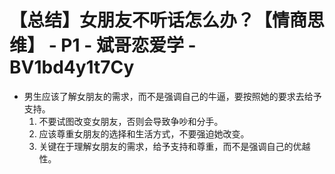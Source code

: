 # 【总结】女朋友不听话怎么办？【情商思维】 - P1 - 斌哥恋爱学 - BV1bd4y1t7Cy

-   男生应该了解女朋友的需求，而不是强调自己的牛逼，要按照她的要求去给予支持。
    1.  不要试图改变女朋友，否则会导致争吵和分手。
    2.  应该尊重女朋友的选择和生活方式，不要强迫她改变。
    3.  关键在于理解女朋友的需求，给予支持和尊重，而不是强调自己的优越性。